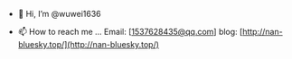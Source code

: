 - 👋 Hi, I’m @wuwei1636

- 📫 How to reach me ...
   Email: [1537628435@qq.com]
   blog:  [http://nan-bluesky.top/](http://nan-bluesky.top/)
<!---
wuwei1636/wuwei1636 is a ✨ special ✨ repository because its `README.md` (this file) appears on your GitHub profile.
You can click the Preview link to take a look at your changes.
--->

